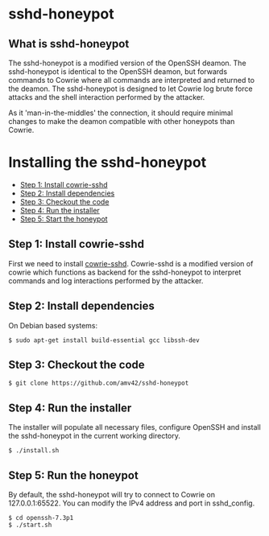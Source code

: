 # sshd-honeypot

## What is sshd-honeypot

The sshd-honeypot is a modified version of the OpenSSH deamon. The sshd-honeypot is identical to the OpenSSH deamon, but forwards commands to Cowrie where all commands are interpreted and returned to the deamon. The sshd-honeypot is designed to let Cowrie log brute force attacks and the shell interaction performed by the attacker.

As it 'man-in-the-middles' the connection, it should require minimal changes to make the deamon compatible with other honeypots than Cowrie.


# Installing the sshd-honeypot

* [Step 1: Install cowrie-sshd](#step-1-cowrie-sshd)
* [Step 2: Install dependencies](#step-2-install-dependencies)
* [Step 3: Checkout the code](#step-3-checkout-the-code)
* [Step 4: Run the installer](#step-4-run-the-installer)
* [Step 5: Start the honeypot](#step-5-start-the-honeypot)


## Step 1: Install cowrie-sshd

First we need to install [cowrie-sshd](https://github.com/amv42/cowrie-sshd/blob/master/INSTALL.md). Cowrie-sshd is a modified version of cowrie which functions as backend for the sshd-honeypot to interpret commands and log interactions performed by the attacker.


## Step 2: Install dependencies

On Debian based systems:
```
$ sudo apt-get install build-essential gcc libssh-dev
```


## Step 3: Checkout the code

```
$ git clone https://github.com/amv42/sshd-honeypot
```

## Step 4: Run the installer

The installer will populate all necessary files, configure OpenSSH and install the sshd-honeypot in the current working directory.

```
$ ./install.sh
```

## Step 5: Run the honeypot

By default, the sshd-honeypot will try to connect to Cowrie on 127.0.0.1:65522. You can modify the IPv4 address and port in sshd_config.
```
$ cd openssh-7.3p1
$ ./start.sh
```
